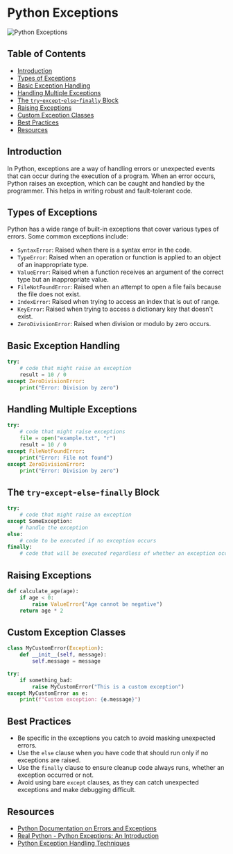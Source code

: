 # Python Exceptions

![Python Exceptions](images/exceptions.jpg)

## Table of Contents

- [Introduction](#introduction)
- [Types of Exceptions](#types-of-exceptions)
- [Basic Exception Handling](#basic-exception-handling)
- [Handling Multiple Exceptions](#handling-multiple-exceptions)
- [The `try`-`except`-`else`-`finally` Block](#the-try-except-else-finally-block)
- [Raising Exceptions](#raising-exceptions)
- [Custom Exception Classes](#custom-exception-classes)
- [Best Practices](#best-practices)
- [Resources](#resources)

## Introduction

In Python, exceptions are a way of handling errors or unexpected events that can occur during the execution of a program. When an error occurs, Python raises an exception, which can be caught and handled by the programmer. This helps in writing robust and fault-tolerant code.

## Types of Exceptions

Python has a wide range of built-in exceptions that cover various types of errors. Some common exceptions include:

- `SyntaxError`: Raised when there is a syntax error in the code.
- `TypeError`: Raised when an operation or function is applied to an object of an inappropriate type.
- `ValueError`: Raised when a function receives an argument of the correct type but an inappropriate value.
- `FileNotFoundError`: Raised when an attempt to open a file fails because the file does not exist.
- `IndexError`: Raised when trying to access an index that is out of range.
- `KeyError`: Raised when trying to access a dictionary key that doesn't exist.
- `ZeroDivisionError`: Raised when division or modulo by zero occurs.

## Basic Exception Handling

```python
try:
    # code that might raise an exception
    result = 10 / 0
except ZeroDivisionError:
    print("Error: Division by zero")
```

## Handling Multiple Exceptions

```python
try:
    # code that might raise exceptions
    file = open("example.txt", "r")
    result = 10 / 0
except FileNotFoundError:
    print("Error: File not found")
except ZeroDivisionError:
    print("Error: Division by zero")
```

## The `try`-`except`-`else`-`finally` Block

```python
try:
    # code that might raise an exception
except SomeException:
    # handle the exception
else:
    # code to be executed if no exception occurs
finally:
    # code that will be executed regardless of whether an exception occurred
```

## Raising Exceptions

```python
def calculate_age(age):
    if age < 0:
        raise ValueError("Age cannot be negative")
    return age * 2
```

## Custom Exception Classes

```python
class MyCustomError(Exception):
    def __init__(self, message):
        self.message = message

try:
    if something_bad:
        raise MyCustomError("This is a custom exception")
except MyCustomError as e:
    print(f"Custom exception: {e.message}")
```

## Best Practices

- Be specific in the exceptions you catch to avoid masking unexpected errors.
- Use the `else` clause when you have code that should run only if no exceptions are raised.
- Use the `finally` clause to ensure cleanup code always runs, whether an exception occurred or not.
- Avoid using bare `except` clauses, as they can catch unexpected exceptions and make debugging difficult.

## Resources

- [Python Documentation on Errors and Exceptions](https://docs.python.org/3/tutorial/errors.html)
- [Real Python - Python Exceptions: An Introduction](https://realpython.com/python-exceptions/)
- [Python Exception Handling Techniques](https://www.datacamp.com/community/tutorials/exception-handling-python)